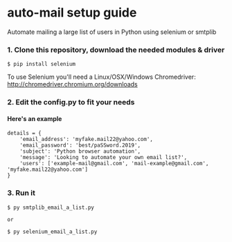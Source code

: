 # auto-mail setup guide
Automate mailing a large list of users in Python using selenium or smtplib


### 1. Clone this repository, download the needed modules & driver
```
$ pip install selenium
```
To use Selenium you'll need a Linux/OSX/Windows Chromedriver: http://chromedriver.chromium.org/downloads

### 2. Edit the config.py to fit your needs

#### Here's an example

```
details = {
	'email_address': 'myfake.mail22@yahoo.com',
	'email_password': 'best/paSSword.2019',
	'subject': 'Python browser automation',
	'message': 'Looking to automate your own email list?',
	'users': ['example-mail@gmail.com', 'mail-example@gmail.com', 'myfake.mail22@yahoo.com']
}

```

### 3. Run it
```
$ py smtplib_email_a_list.py

or

$ py selenium_email_a_list.py

```
